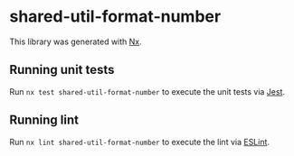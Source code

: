 # shared-util-format-number

This library was generated with [Nx](https://nx.dev).

## Running unit tests

Run `nx test shared-util-format-number` to execute the unit tests via [Jest](https://jestjs.io).

## Running lint

Run `nx lint shared-util-format-number` to execute the lint via [ESLint](https://eslint.org/).
